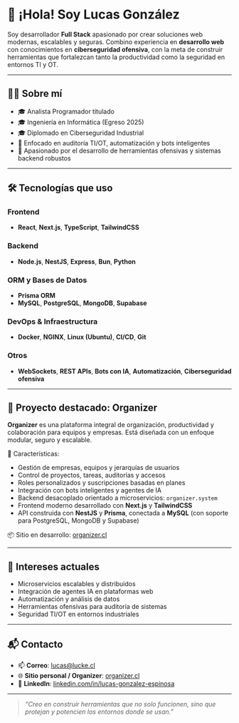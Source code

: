 # 👋 ¡Hola! Soy Lucas González

Soy desarrollador **Full Stack** apasionado por crear soluciones web modernas, escalables y seguras. Combino experiencia en **desarrollo web** con conocimientos en **ciberseguridad ofensiva**, con la meta de construir herramientas que fortalezcan tanto la productividad como la seguridad en entornos TI y OT.

---

## 👨‍💻 Sobre mí

- 🎓 Analista Programador titulado
- 🎓 Ingeniería en Informática (Egreso 2025)
- 🎓 Diplomado en Ciberseguridad Industrial
- 🧠 Enfocado en auditoría TI/OT, automatización y bots inteligentes
- 🚀 Apasionado por el desarrollo de herramientas ofensivas y sistemas backend robustos

---

## 🛠️ Tecnologías que uso

### Frontend  
- **React**, **Next.js**, **TypeScript**, **TailwindCSS**

### Backend  
- **Node.js**, **NestJS**, **Express**, **Bun**, **Python**

### ORM y Bases de Datos  
- **Prisma ORM**  
- **MySQL**, **PostgreSQL**, **MongoDB**, **Supabase**

### DevOps & Infraestructura  
- **Docker**, **NGINX**, **Linux (Ubuntu)**, **CI/CD**, **Git**

### Otros  
- **WebSockets**, **REST APIs**, **Bots con IA**, **Automatización**, **Ciberseguridad ofensiva**

---

## 🚀 Proyecto destacado: Organizer

**Organizer** es una plataforma integral de organización, productividad y colaboración para equipos y empresas. Está diseñada con un enfoque modular, seguro y escalable.

🔹 Características:

- Gestión de empresas, equipos y jerarquías de usuarios  
- Control de proyectos, tareas, auditorías y accesos  
- Roles personalizados y suscripciones basadas en planes  
- Integración con bots inteligentes y agentes de IA  
- Backend desacoplado orientado a microservicios: `organizer.system`  
- Frontend moderno desarrollado con **Next.js** y **TailwindCSS**  
- API construida con **NestJS** y **Prisma**, conectada a **MySQL** (con soporte para PostgreSQL, MongoDB y Supabase)

📦 Sitio en desarrollo: [organizer.cl](https://organizer.cl)

---

## 🧠 Intereses actuales

- Microservicios escalables y distribuidos  
- Integración de agentes IA en plataformas web  
- Automatización y análisis de datos  
- Herramientas ofensivas para auditoría de sistemas  
- Seguridad TI/OT en entornos industriales  

---

## 📬 Contacto

- 📫 **Correo**: lucas@lucke.cl 
- 🌐 **Sitio personal / Organizer**: [organizer.cl](https://organizer.cl)  
- 💼 **LinkedIn**: [linkedin.com/in/lucas-gonzalez-espinosa](https://linkedin.com/in/lucas-gonzalez-espinosa)

---

> *“Creo en construir herramientas que no solo funcionen, sino que protejan y potencien los entornos donde se usan.”*
